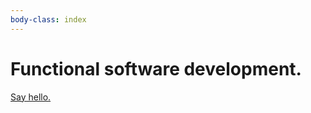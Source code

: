 ```yaml
---
body-class: index
---
```



# Functional software development.

<a href="" id="hello">Say hello.</a>


<script>
addEventListener('load', function () {
  document.getElementById('hello').href = magic.rot13('znvygb:uryyb@yrnfgsvkrq.pbz');
});
</script>
